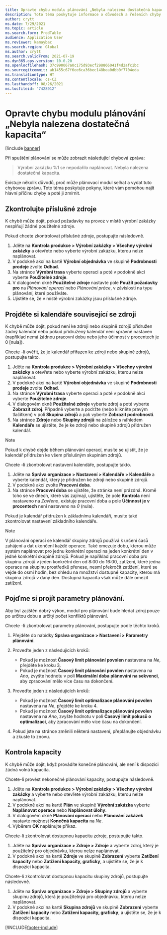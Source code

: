 ```yaml
---
title: Opravte chybu modulu plánování „Nebyla nalezena dostatečná kapacita“
description: Toto téma poskytuje informace o důvodech a řešeních chyby „výrobní zakázky“ %1 nebylo možné naplánovat. Chyba modulu plánování „Nebyla nalezena dostatečná kapacita“
author: crytt
ms.date: 7/29/2021
ms.topic: article
ms.search.form: ProdTable
audience: Application User
ms.reviewer: kamaybac
ms.search.region: Global
ms.author: crytt
ms.search.validFrom: 2021-07-19
ms.dyn365.ops.version: 10.0.20
ms.openlocfilehash: 37c990067a0c175d93ecf298866041f4d2afc1bc
ms.sourcegitcommit: ab1455c67f6ee6ca36bec148bea0dbb0f7704eda
ms.translationtype: HT
ms.contentlocale: cs-CZ
ms.lasthandoff: 08/26/2021
ms.locfileid: "7428912"
---
```

# <a name="fix-the-not-enough-capacity-could-be-found-scheduling-engine-error"></a>Opravte chybu modulu plánování „Nebyla nalezena dostatečná kapacita“

[!include [banner](../includes/banner.md)]

Při spuštění plánování se může zobrazit následující chybová zpráva:

> Výrobní zakázku %1 se nepodařilo naplánovat. Nebyla nalezena dostatečná kapacita.

Existuje několik důvodů, proč může plánovací modul selhat a vydat tuto chybovou zprávu. Toto téma poskytuje pokyny, které vám pomohou najít hlavní příčinu chyby a poté ji zmírnit.

## <a name="review-the-applicable-resources"></a>Zkontrolujte příslušné zdroje

K chybě může dojít, pokud požadavky na provoz v místě výrobní zakázky nesplňují žádné použitelné zdroje.

Pokud chcete zkontrolovat příslušné zdroje, postupujte následovně.

1. Jděte na **Kontrola produkce \> Výrobní zakázky \> Všechny výrobní zakázky** a otevřete nebo vyberte výrobní zakázku, kterou nelze naplánovat.
1. V podokně akcí na kartě **Výrobní objednávka** ve skupině **Podrobnosti prodeje** zvolte **Odhad**.
1. Na stránce **Výrobní trasa** vyberte operaci a poté v podokně akcí vyberte **Použitelné zdroje**.
1. V dialogovém okně **Použitelné zdroje** nastavte pole **Použít požadavky pro** na *Plánování operací* nebo *Plánování práce*, v závislosti na typu plánování, které používáte.
1. Ujistěte se, že v místě výrobní zakázky jsou příslušné zdroje.

## <a name="review-the-calendars-that-are-associated-with-resources"></a>Projděte si kalendáře související se zdroji

K chybě může dojít, pokud není ke zdroji nebo skupině zdrojů přidružen žádný kalendář nebo pokud přidružený kalendář není správně nastaven (například nemá žádnou pracovní dobu nebo jeho účinnost v procentech je 0 \[nula\]).

Chcete -li ověřit, že je kalendář přiřazen ke zdroji nebo skupině zdrojů, postupujte takto.

1. Jděte na **Kontrola produkce \> Výrobní zakázky \> Všechny výrobní zakázky** a otevřete nebo vyberte výrobní zakázku, kterou nelze naplánovat.
1. V podokně akcí na kartě **Výrobní objednávka** ve skupině **Podrobnosti prodeje** zvolte **Odhad**.
1. Na stránce **Výrobní trasa** vyberte operaci a poté v podokně akcí vyberte **Použitelné zdroje**.
1. V dialogovém okně **Použitelné zdroje** vyberte zdroj a poté vyberte **Zobrazit zdroj**. Případně vyberte a podržte (nebo klikněte pravým tlačítkem) v poli **Skupina zdrojů** a pak vyberte **Zobrazit podrobnosti**.
1. Na stránce **Zdroje** nebo **Skupiny zdrojů** na záložce s náhledem **Kalendáře** se ujistěte, že je ke zdroji nebo skupině zdrojů přidružen kalendář.

> [!NOTE]
> Pokud k chybě dojde během plánování operací, musíte se ujistit, že je kalendář přidružen ke všem příslušným skupinám zdrojů.

Chcete -li zkontrolovat nastavení kalendáře, postupujte takto.

1. Jděte na **Správa organizace \> Nastavení \> Kalendáře \> Kalendáře** a vyberte kalendář, který je přidružen ke zdroji nebo skupině zdrojů.
1. V podokně akcí zvolte **Pracovní doba**.
1. Na stránce **Pracovní doba** se ujistěte, že stránka není prázdná. Kromě toho se ve dnech, které vás zajímají, ujistěte, že pole **Kontrola** není nastaveno na *Zavřeno*, existuje pracovní doba a pole **Účinnost je v procentech** není nastaveno na *0* (nula).

Pokud je kalendář přidružen k základnímu kalendáři, musíte také zkontrolovat nastavení základního kalendáře.

> [!NOTE]
> V plánování operací se kalendář skupiny zdrojů používá k určení časů zahájení a dat ukončení každé operace. Také omezuje dobu, kterou může systém naplánovat pro jednu konkrétní operaci na jeden konkrétní den v jedné konkrétní skupině zdrojů. Pokud je například pracovní doba pro skupinu zdrojů v jeden konkrétní den od 8:00 do 16:00, zatížení, které jedna operace na skupinu prostředků přenese, nesmí překročit zatížení, které se vejde do osmi hodin, bez ohledu na množství dostupné kapacity, kterou má skupina zdrojů v daný den. Dostupná kapacita však může dále omezit zatížení.

## <a name="review-the-scheduling-parameters"></a>Pojďme si projít parametry plánování.

Aby byl zajištěn dobrý výkon, modul pro plánování bude hledat zdroj pouze po určitou dobu a určitý počet konfliktů plánování.

Chcete -li zkontrolovat parametry plánování, postupujte podle těchto kroků.

1. Přejděte do nabídky **Správa organizace \> Nastavení \> Parametry plánování**.
1. Proveďte jeden z následujících kroků:

    - Pokud je možnost **Časový limit plánování povolen** nastavena na *Ne*, přejděte ke kroku 3.
    - Pokud je možnost **Časový limit plánování povolen** nastavena na *Ano*, zvyšte hodnotu v poli **Maximální doba plánování na sekvenci**, aby zpracování mělo více času na dokončení.

1. Proveďte jeden z následujících kroků:

    - Pokud je možnost **Časový limit optimalizace plánování povolen** nastavena na *Ne*, přejděte ke kroku 4.
    - Pokud je možnost **Časový limit optimalizace plánování povolen** nastavena na *Ano*, zvyšte hodnotu v poli **Časový limit pokusů o optimalizaci**, aby zpracování mělo více času na dokončení.

1. Pokud jste na stránce změnili některá nastavení, přeplánujte objednávku a zkuste to znovu.

## <a name="review-capacity"></a>Kontrola kapacity

K chybě může dojít, když provádíte konečné plánování, ale není k dispozici žádná volná kapacita.

Chcete-li provést nekonečné plánování kapacity, postupujte následovně.

1. Jděte na **Kontrola produkce \> Výrobní zakázky \> Všechny výrobní zakázky** a vyberte nebo otevřete výrobní zakázku, kterou nelze naplánovat.
1. V podokně akcí na kartě **Plán** ve skupině **Výrobní zakázka** vyberte **Naplánovat operace** nebo **Naplánovat úlohy**.
1. V dialogovém okně **Plánování operací** nebo **Plánování zakázek** nastavte možnost **Konečná kapacita** na *Ne*.
1. Výběrem **OK** naplánujte příkaz.

Chcete-li zkontrolovat dostupnou kapacitu zdroje, postupujte takto.

1. Jděte na **Správa organizace \> Zdroje \> Zdroje** a vyberte zdroj, který je použitelný pro objednávku, kterou nelze naplánovat.
1. V podokně akcí na kartě **Zdroje** ve skupině **Zobrazení** vyberte **Zatížení kapacity** nebo **Zatížení kapacity, graficky**, a ujistěte se, že je k dispozici kapacita.

Chcete-li zkontrolovat dostupnou kapacitu skupiny zdrojů, postupujte následovně.

1. Jděte na **Správa organizace \> Zdroje \> Skupiny zdrojů** a vyberte skupinu zdrojů, která je použitelnýá pro objednávku, kterou nelze naplánovat.
1. V podokně akcí na kartě **Skupina zdrojů** ve skupině **Zobrazení** vyberte **Zatížení kapacity** nebo **Zatížení kapacity, graficky**, a ujistěte se, že je k dispozici kapacita.

[!INCLUDE[footer-include](../../includes/footer-banner.md)]

